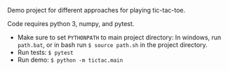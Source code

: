 Demo project for different approaches for playing tic-tac-toe.

Code requires python 3, numpy, and pytest.

* Make sure to set `PYTHONPATH` to main project directory: In windows, run `path.bat`, or in bash run `$ source path.sh` in the project directory.
* Run tests: `$ pytest`
* Run demo: `$ python -m tictac.main`
